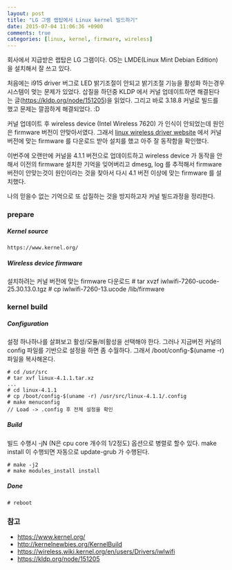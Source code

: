 ```yaml
---
layout: post
title: "LG 그램 랩탑에서 Linux kernel 빌드하기"
date: 2015-07-04 11:06:36 +0900
comments: true
categories: [linux, kernel, firmware, wireless]
---
```


회사에서 지급받은 랩탑은 LG 그램이다.
OS는 LMDE(Linux Mint Debian Edition) 을 설치해서 잘 쓰고 있다.

처음에는 i915 driver 버그로 LED 밝기조절이 안되고
밝기조절 기능을 활성화 하는경우 시스템이 멎는 문제가 있었다.
삽질을 하던중 KLDP 에서 커널 업데이트하면 해결된다는 글(https://kldp.org/node/151205)을 읽었다.
그리고 바로 3.18.8 커널로 빌드를 했고 문제는 깔끔하게 해결되었다. :D

커널 업데이트 후 wireless device (Intel Wireless 7620) 가 인식이 안되었는데
원인은 firmware 버전이 안맞아서였다.
그래서 [linux wireless driver website](https://wireless.wiki.kernel.org/en/users/Drivers/iwlwifi) 에서
커널버전에 맞는 firmware 를 다운로드 받아 설치를 했고 아주 잘 동작함을 확인했다.

이번주에 오랜만에 커널을 4.1.1 버전으로 업데이트하고 wireless device 가 동작을 안해서
이전의 firmware 설치한 기억을 잊어버리고 dmesg, log 를 추적해서 firmware 버전이 안맞는것이
원인이라는 것을 찾아서 다시 4.1 버전 이상에 맞는 firmware 를 설치했다.

나의 믿을수 없는 기억으로 또 삽질하는 것을 방지하고자 커널 빌드과정을 정리한다.


### prepare

##### Kernel source

    https://www.kernel.org/

##### Wireless device firmware

설치하려는 커널 버전에 맞는 firmware 다운로드
    # tar xvzf iwlwifi-7260-ucode-25.30.13.0.tgz
    # cp iwlwifi-7260-13.ucode /lib/firmware


### kernel build

##### Configuration

설정 하나하나를 살펴보고 활성/모듈/비활성을 선택해야 한다.
그러나 지금버전 커널의 config 파일를 기반으로 설정을 하면 좀 수월하다.
그래서 /boot/config-$(uname -r) 파일을 복사해온다.

    # cd /usr/src
    # tar xvf linux-4.1.1.tar.xz
    ...
    # cd linux-4.1.1
    # cp /boot/config-$(uname -r) /usr/src/linux-4.1.1/.config
    # make menuconfig
    // Load -> .config 후 전체 설정을 확인

##### Build

빌드 수행시 -jN (N은 cpu core 개수의 1/2정도) 옵션으로 병렬로 할수 있다.
make install 이 수행되면 자동으로 update-grub 가 수행된다.

    # make -j2
    # make modules_install install

##### Done
    # reboot


### 참고

* https://www.kernel.org/
* http://kernelnewbies.org/KernelBuild
* https://wireless.wiki.kernel.org/en/users/Drivers/iwlwifi
* https://kldp.org/node/151205

